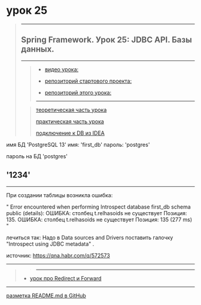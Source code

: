 # урок 25

> ---
> 
> ## Spring Framework. Урок 25: JDBC API. Базы данных.
> ---
> 
> > * [видео урока:](https://youtu.be/5LHCmvzugQM)
> > 
> > * [репозиторий стартового проекта:](https://github.com/NeilAlishev/SpringCourse/tree/master/Lesson25_Starter.SpringJDBC)
> >
> > * [репозиторий этого урока:](https://github.com/NeilAlishev/SpringCourse/tree/master/Lesson25.SpringJDBC)
> >
> >    
> > ---
> 
> >   [теоретическая часть урока](https://www.youtube.com/watch?v=5LHCmvzugQM&t=5m05s)
> > 
> >   [практическая часть урока](https://www.youtube.com/watch?v=5LHCmvzugQM&t=16m13s)
> > 
> >   [подключение к DB из IDEA](https://www.youtube.com/watch?v=5LHCmvzugQM&t=19m59s)


имя БД 'PostgreSQL 13'
имя: 'first_db'
пароль: 'postgres'

пароль на БД 'postgres' 

'1234'
---
---
При создании таблицы возникла ошибка:

"
Error encountered when performing Introspect database first_db schema public (details): ОШИБКА: столбец t.relhasoids не существует
  Позиция: 135.
ОШИБКА: столбец t.relhasoids не существует
  Позиция: 135
 (277 ms)
"

лечиться так:
Надо в Data sources and Drivers поставить галочку "Introspect using JDBC metadata" .

источник: https://qna.habr.com/q/572573

---




> >    
> > ---
>  
>  * [урок про Redirect и Forward](https://youtu.be/lesNd-lqUiM)
   
---
[разметка README.md в GitHub](https://coddism.com/zametki/razmetka_readmemd_v_github)
